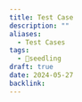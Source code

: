 ```yaml
---
title: Test Case
description: ""
aliases:
  - Test Cases
tags:
  - 🌱seedling
draft: true
date: 2024-05-27
backlink:
---
```

